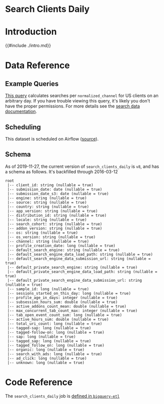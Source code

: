 # Search Clients Daily

<!-- toc -->

# Introduction

{{#include ./intro.md}}

# Data Reference

## Example Queries

[This query](https://sql.telemetry.mozilla.org/queries/51141/source)
calculates searches per `normalized_channel` for US clients on an arbitrary day.
If you have trouble viewing this query,
it's likely you don't have the proper permissions.
For more details see the [search data documentation].


## Scheduling

This dataset is scheduled on Airflow
([source](https://github.com/mozilla/telemetry-airflow/blob/9af06204f7073d7fd5b0240db9091b57a7454a74/dags/main_summary.py#L588)).

## Schema

As of 2019-11-27, the current version of `search_clients_daily` is `v8`,
and has a schema as follows.
It's backfilled through 2016-03-12

```
root
 |-- client_id: string (nullable = true)
 |-- submission_date: date (nullable = true)
 |-- submission_date_s3: date (nullable = true)
 |-- engine: string (nullable = true)
 |-- source: string (nullable = true)
 |-- country: string (nullable = true)
 |-- app_version: string (nullable = true)
 |-- distribution_id: string (nullable = true)
 |-- locale: string (nullable = true)
 |-- search_cohort: string (nullable = true)
 |-- addon_version: string (nullable = true)
 |-- os: string (nullable = true)
 |-- os_version: string (nullable = true)
 |-- channel: string (nullable = true)
 |-- profile_creation_date: long (nullable = true)
 |-- default_search_engine: string (nullable = true)
 |-- default_search_engine_data_load_path: string (nullable = true)
 |-- default_search_engine_data_submission_url: string (nullable = true)
 |-- default_private_search_engine: string (nullable = true)
 |-- default_private_search_engine_data_load_path: string (nullable = true)
 |-- default_private_search_engine_data_submission_url: string (nullable = true)
 |-- sample_id: long (nullable = true)
 |-- sessions_started_on_this_day: long (nullable = true)
 |-- profile_age_in_days: integer (nullable = true)
 |-- subsession_hours_sum: double (nullable = true)
 |-- active_addons_count_mean: double (nullable = true)
 |-- max_concurrent_tab_count_max: integer (nullable = true)
 |-- tab_open_event_count_sum: long (nullable = true)
 |-- active_hours_sum: double (nullable = true)
 |-- total_uri_count: long (nullable = true)
 |-- tagged-sap: long (nullable = true)
 |-- tagged-follow-on: long (nullable = true)
 |-- sap: long (nullable = true)
 |-- tagged_sap: long (nullable = true)
 |-- tagged_follow_on: long (nullable = true)
 |-- organic: long (nullable = true)
 |-- search_with_ads: long (nullable = true)
 |-- ad_click: long (nullable = true)
 |-- unknown: long (nullable = true)
```

# Code Reference

The `search_clients_daily` job is
[defined in `bigquery-etl`](https://github.com/mozilla/bigquery-etl/blob/master/sql/search_derived/search_clients_daily_v8/query.sql)


[search data documentation]: ../../search.md
